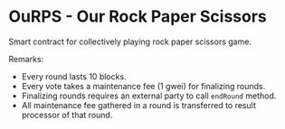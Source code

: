 # OuRPS - Our Rock Paper Scissors

Smart contract for collectively playing rock paper scissors game.

Remarks: 
* Every round lasts 10 blocks.
* Every vote takes a maintenance fee (1 gwei) for finalizing rounds.
* Finalizing rounds requires an external party to call `endRound` method.
* All maintenance fee gathered in a round is transferred to result processor of that round.

